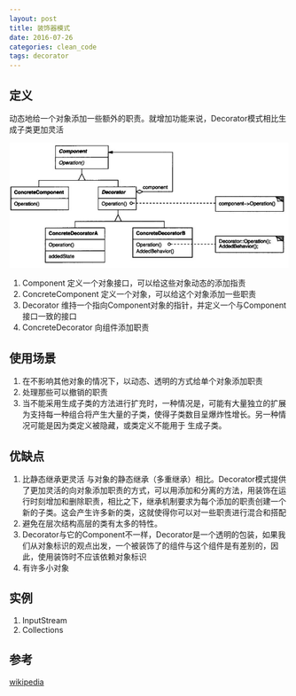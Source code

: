 ```yaml
---
layout: post
title: 装饰器模式
date: 2016-07-26
categories: clean_code
tags: decorator
---
```





## 定义

动态地给一个对象添加一些额外的职责。就增加功能来说，Decorator模式相比生成子类更加灵活

![装饰器](/images/design_pattern/decorator.jpg)

1. Component 定义一个对象接口，可以给这些对象动态的添加指责
2. ConcreteComponent 定义一个对象，可以给这个对象添加一些职责
3. Decorator 维持一个指向Component对象的指针，并定义一个与Component接口一致的接口
4. ConcreteDecorator 向组件添加职责

## 使用场景

1. 在不影响其他对象的情况下，以动态、透明的方式给单个对象添加职责
2. 处理那些可以撤销的职责
3. 当不能采用生成子类的方法进行扩充时，一种情况是，可能有大量独立的扩展为支持每一种组合将产生大量的子类，使得子类数目呈爆炸性增长。另一种情况可能是因为类定义被隐藏，或类定义不能用于 生成子类。

## 优缺点

1. 比静态继承更灵活 与对象的静态继承（多重继承）相比。Decorator模式提供了更加灵活的向对象添加职责的方式，可以用添加和分离的方法，用装饰在运行时刻增加和删除职责，相比之下，继承机制要求为每个添加的职责创建一个新的子类。这会产生许多新的类，这就使得你可以对一些职责进行混合和搭配
2. 避免在层次结构高层的类有太多的特性。
3. Decorator与它的Component不一样，Decorator是一个透明的包装，如果我们从对象标识的观点出发，一个被装饰了的组件与这个组件是有差别的，因此，使用装饰时不应该依赖对象标识
4. 有许多小对象

## 实例

1. InputStream
2. Collections

## 参考

[wikipedia](https://en.wikipedia.org/wiki/Decorator_pattern)
